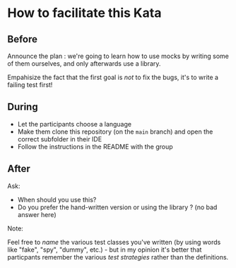 # How to facilitate this Kata

## Before

Announce the plan : we're going to learn how to use mocks by writing
some of them ourselves, and only afterwards use a library.

Empahisize the fact that the first goal is *not* to fix the bugs, it's
to write a failing test first!

## During

* Let the participants choose a language
* Make them clone this repository (on the `main` branch) and open the correct subfolder in their IDE
* Follow the instructions in the README with the group

## After

Ask:

* When should you use this?
* Do you prefer the hand-written version or using the library ? (no bad answer here)


Note:

Feel free to *name* the various test classes you've written (by using
words like "fake", "spy", "dummy", etc.) - but in my opinion it's better
that particpants remember the various *test strategies* rather than the
definitions.
